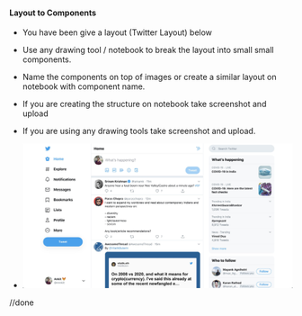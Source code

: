 #### Layout to Components

- You have been give a layout (Twitter Layout) below
- Use any drawing tool / notebook to break the layout into small small components.
- Name the components on top of images or create a similar layout on notebook with component name.
- If you are creating the structure on notebook take screenshot and upload
- If you are using any drawing tools take screenshot and upload.

- ![Twitter Layout](./twitter.jpg)

//done
